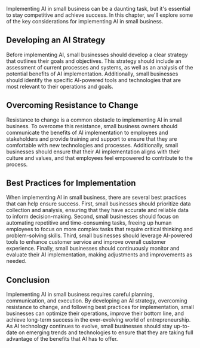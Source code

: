 
Implementing AI in small business can be a daunting task, but it's essential to stay competitive and achieve success. In this chapter, we'll explore some of the key considerations for implementing AI in small business.

Developing an AI Strategy
-------------------------

Before implementing AI, small businesses should develop a clear strategy that outlines their goals and objectives. This strategy should include an assessment of current processes and systems, as well as an analysis of the potential benefits of AI implementation. Additionally, small businesses should identify the specific AI-powered tools and technologies that are most relevant to their operations and goals.

Overcoming Resistance to Change
-------------------------------

Resistance to change is a common obstacle to implementing AI in small business. To overcome this resistance, small business owners should communicate the benefits of AI implementation to employees and stakeholders and provide training and support to ensure that they are comfortable with new technologies and processes. Additionally, small businesses should ensure that their AI implementation aligns with their culture and values, and that employees feel empowered to contribute to the process.

Best Practices for Implementation
---------------------------------

When implementing AI in small business, there are several best practices that can help ensure success. First, small businesses should prioritize data collection and analysis, ensuring that they have accurate and reliable data to inform decision-making. Second, small businesses should focus on automating repetitive and time-consuming tasks, freeing up human employees to focus on more complex tasks that require critical thinking and problem-solving skills. Third, small businesses should leverage AI-powered tools to enhance customer service and improve overall customer experience. Finally, small businesses should continuously monitor and evaluate their AI implementation, making adjustments and improvements as needed.

Conclusion
----------

Implementing AI in small business requires careful planning, communication, and execution. By developing an AI strategy, overcoming resistance to change, and following best practices for implementation, small businesses can optimize their operations, improve their bottom line, and achieve long-term success in the ever-evolving world of entrepreneurship. As AI technology continues to evolve, small businesses should stay up-to-date on emerging trends and technologies to ensure that they are taking full advantage of the benefits that AI has to offer.
